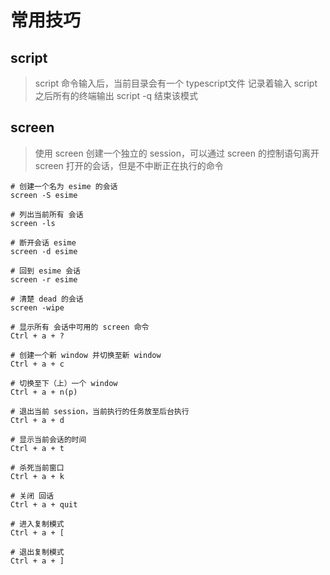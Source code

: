 # 常用技巧

## script

> script 命令输入后，当前目录会有一个 typescript文件
> 记录着输入 script 之后所有的终端输出
> script -q 结束该模式

## screen

> 使用 screen 创建一个独立的 session，可以通过 screen 的控制语句离开 screen 打开的会话，但是不中断正在执行的命令

```shell
# 创建一个名为 esime 的会话
screen -S esime

# 列出当前所有 会话
screen -ls

# 断开会话 esime
screen -d esime

# 回到 esime 会话
screen -r esime

# 清楚 dead 的会话
screen -wipe

# 显示所有 会话中可用的 screen 命令
Ctrl + a + ?

# 创建一个新 window 并切换至新 window
Ctrl + a + c

# 切换至下（上）一个 window
Ctrl + a + n(p)

# 退出当前 session，当前执行的任务放至后台执行
Ctrl + a + d

# 显示当前会话的时间
Ctrl + a + t

# 杀死当前窗口
Ctrl + a + k

# 关闭 回话
Ctrl + a + quit

# 进入复制模式
Ctrl + a + [

# 退出复制模式
Ctrl + a + ]
```
